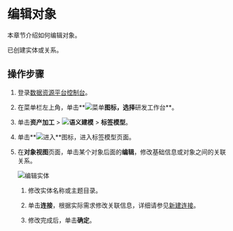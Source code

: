 # 编辑对象

本章节介绍如何编辑对象。

已创建实体或关系。

## 操作步骤

1.  登录[数据资源平台控制台](https://dataq.console.aliyun.com)。

2.  在菜单栏左上角，单击**![菜单](https://static-aliyun-doc.oss-accelerate.aliyuncs.com/assets/img/zh-CN/6504337061/p188771.png)**图标，选择**研发工作台**。

3.  单击**资产加工** \> **![语义建模](https://static-aliyun-doc.oss-accelerate.aliyuncs.com/assets/img/zh-CN/1290330161/p208848.png)** \> **标签模型**。

4.  单击**![进入](https://static-aliyun-doc.oss-accelerate.aliyuncs.com/assets/img/zh-CN/6504337061/p188815.png)**图标，进入标签模型页面。

5.  在**对象视图**页面，单击某个对象后面的**编辑**，修改基础信息或对象之间的关联关系。

    ![编辑实体](https://static-aliyun-doc.oss-accelerate.aliyuncs.com/assets/img/zh-CN/4036140161/p211938.png)

    1.  修改实体名称或主题目录。

    2.  单击**连接**，根据实际需求修改关联信息，详细请参见[新建连接](/cn.zh-CN/用户指南/语义建模/标签模型/查看详情/新建连接.md)。

    3.  修改完成后，单击**确定**。


